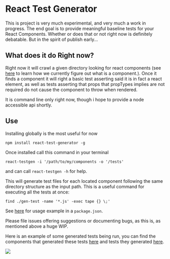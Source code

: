 # React Test Generator

This is project is very much experimental, and very much a work in progress. The end goal is to provide meaningful baseline tests for your React Components. Whether or does that or not right now is definitely debatable. But in the spirit of publish early...

## What does it do Right now? 

Right now it will crawl a given directory looking for react components (see <a href="https://github.com/reactjs/react-docgen#guidelines-for-default-resolvers-and-handlers"> here</a> to learn how we currently figure out what is a component.). Once it finds a component it will right a basic test asserting said it is in fact a react element, as well as tests asserting that props that propTypes implies are not required do not cause the component to throw when rendered. 

It is command line only right now, though i hope to provide a node accessible api shortly.

## Use
Installing globally is the most useful for now

`npm install react-test-generator -g` 

Once installed call this command in your terminal

`react-testgen -i '/path/to/my/components -o '/tests'` 

and can call `react-testgen -h` for help. 

This will generate test files for each located component following the same directory structure as the input path. This is a useful command for executing all the tests at once:

`find ./gen-test -name '*.js' -exec tape {} \;'`

See <a href="https://github.com/conorhastings/react-test-generator/blob/master/package.json#L7">here</a> for usage example in a `package.json`. 

Please file issues offering suggestions or documenting bugs, as this is, as mentioned above a huge WIP. 

Here is an example of some generated tests being run, you can find the components that generated these tests <a href="https://github.com/conorhastings/react-test-generator/tree/master/components">here</a> and tests they generated <a href="https://github.com/conorhastings/react-test-generator/tree/master/test">here</a>.

<img src="http://i.imgur.com/oo8VgVR.png" />

